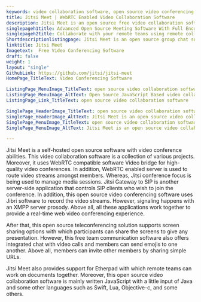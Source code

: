 ```yaml
---
keywords: video collaboration software, open source video conferencing software, remote collaboration software, open source meeting software, free team communication software
title: Jitsi Meet | WebRTC Enabled Video Collaboration Software
description: Jitsi Meet is an open source free video collaboration software. It is flexible, secure, extensible, easy to set up, offers built-in encryption, and HD Audio.
singlepageh1title: Advanced Open Source Meeting Software With Full Encryption
singlepageh2title: Collaborate with your remote teams using remote collaboration software. It offers a wide range of features such as Etherpad support, screen sharing, and more.
Shortdescriptionlistingpage: Jitsi Meet is an open source group chat software. This video collaboration software is WebRTC compatible and offers many features including encrypted multi party video conferencing.
linktitle: Jitsi Meet
Imagetext:  Free Video Conferencing Software
draft: false
weight: 1
layout: "single"
GithubLink: https://github.com/jitsi/jitsi-meet
HomePage_TitleText: Video Conferencing Software

ListingPage_MenuImage_TitleText: open source video collaboration software
ListingPage_MenuImage_AltText: Open Source JavaScript Based video collaboration software
ListingPage_Link_TitleText: open source video collaboration software

SinglePage_HeaderImage_TitleText: open source video collaboration software
SinglePage_HeaderImage_AltText: Jitsi Meet is an open source video collaboration software
SinglePage_MenuImage_TitleText: open source video collaboration software
SinglePage_MenuImage_AltText: Jitsi Meet is an open source video collaboration software

---
```


Jitsi Meet is a self-hosted open source software with video conference abilities. This video collaboration software is a collection of various projects. Moreover, it uses WebRTC compatible software Video bridge for high-quality video conferences. In addition, WebRTC enabled server is used to route video streams amongst members. Whereas, Jitsi conference focus is being used to manage media sessions. Jitsi Gateway to SIP is another server-side application that controls SIP clients who wish to join the conference. In addition, this open source video conferencing software uses Jibri software to record the video streams. However, signaling happens with an XMPP server prosody. Above all, all these applications work together to provide a real-time web video conferencing experience.

After that, this open source teleconferencing solution supports screen sharing options with which participants can share the screens to give any presentation. However, this free team communication software also offers integrated chat with video calls and members can send emojis to one another. Above all, members can invite other members by sharing simple URLs.

Jitsi Meet also provides support for Etherpad with which remote teams can work on documents together. Moreover, this open source video collaboration software is mainly written JavaScript with a little input of Java and some other languages such as Swift, Lua, Objective-c, and some others.
